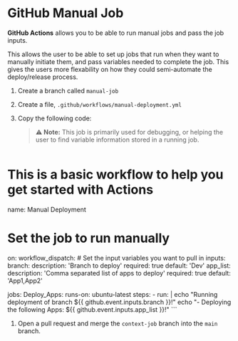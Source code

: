 # GitHub Manual Job

**GitHub Actions** allows you to be able to run manual jobs and pass the job inputs.

This allows the user to be able to set up jobs that run when they want to manually initiate them, and pass variables needed to complete the job.
This gives the users more flexability on how they could semi-automate the deploy/release process.

1. Create a branch called `manual-job`
1. Create a file, `.github/workflows/manual-deployment.yml`
1. Copy the following code:

    > **:warning: Note:** This job is primarily used for debugging, or helping the user to find variable information stored in a running job.

    ```yaml
# This is a basic workflow to help you get started with Actions
name: Manual Deployment

# Set the job to run manually
on:
  workflow_dispatch:
    # Set the input variables you want to pull in
    inputs:
      branch:
        description: 'Branch to deploy'
        required: true
        default: 'Dev'
      app_list:
        description: 'Comma separated list of apps to deploy'
        required: true
        default: 'App1,App2'

jobs:
  Deploy_Apps:
    runs-on: ubuntu-latest
    steps:
    - run: |
        echo "Running deployment of branch ${{ github.event.inputs.branch }}!"
        echo "- Deploying the following Apps: ${{ github.event.inputs.app_list }}!"
    ```

1. Open a pull request and merge the `context-job` branch into the `main` branch.

